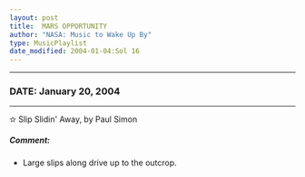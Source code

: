 ```yaml
---
layout: post
title:  MARS OPPORTUNITY
author: "NASA: Music to Wake Up By"
type: MusicPlaylist
date_modified: 2004-01-04:Sol 16
---
```


----
### DATE: January 20, 2004
----
✫ Slip Slidin' Away, by Paul Simon

##### Comment:
* Large slips along drive up to the outcrop.
